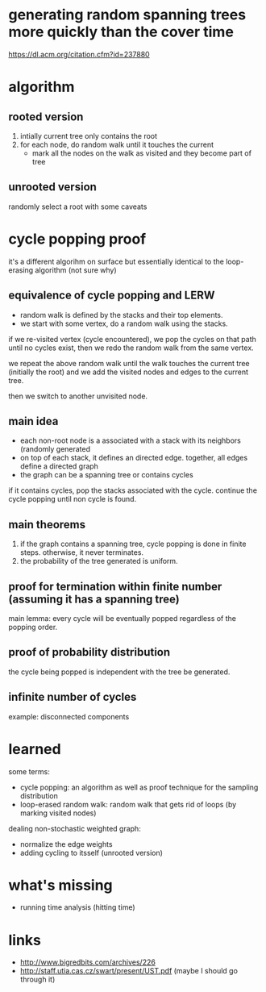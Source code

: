 # generating random spanning trees more quickly than the cover time

https://dl.acm.org/citation.cfm?id=237880

# algorithm

## rooted version

1. intially current tree only contains the root
2. for each node, do random walk until it touches the current 
   - mark all the nodes on the walk as visited and they become part of tree

## unrooted version

randomly select a root with some caveats



# cycle popping proof

it's a different algorihm on surface but essentially identical to the loop-erasing algorithm (not sure why)

## equivalence of cycle popping and LERW

- random walk is defined by the stacks and their top elements. 
- we start with some vertex, do a random walk using the stacks. 

if we re-visited vertex (cycle encountered), we pop the cycles on that path until no cycles exist, then we redo the random walk from the same vertex. 

we repeat the above random walk until the walk touches the current tree (initially the root) and we add the visited nodes and edges to the current tree. 

then we switch to another unvisited node. 
  
## main idea

- each non-root node is a associated with a stack with its neighbors (randomly generated
- on top of each stack, it defines an directed edge. together, all edges define a directed graph
- the graph can be a spanning tree or contains cycles

if it contains cycles, pop the stacks associated with the cycle. continue the cycle popping until non cycle is found. 

## main theorems

1. if the graph contains a spanning tree, cycle popping is done in finite steps. otherwise, it never terminates. 
2. the probability of the tree generated is uniform. 

## proof for termination within finite number  (assuming it has a spanning tree)

main lemma: every cycle will be eventually popped regardless of the popping order. 

## proof of probability distribution

the cycle being popped is independent with the tree be generated. 

## infinite number of cycles

example: disconnected components


# learned

some terms:

- cycle popping: an algorithm as well as proof technique for the sampling distribution
- loop-erased random walk: random walk that gets rid of loops (by marking visited nodes)

dealing non-stochastic weighted graph:

- normalize the edge weights
- adding cycling to itsself (unrooted version)


# what's missing

- running time analysis (hitting time)

# links 

- http://www.bigredbits.com/archives/226
- http://staff.utia.cas.cz/swart/present/UST.pdf (maybe I should go through it)